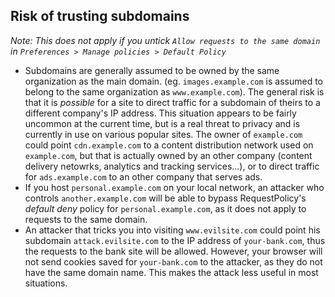 ## Risk of trusting subdomains
<!-- HTMLTITLE Risk of trusting subdomains - RequestPolicy Continued -->

_Note: This does not apply if you untick `Allow requests to the same domain` in `Preferences > Manage policies > Default Policy`_

 * Subdomains are generally assumed to be owned by the same organization as the main domain. (eg. `images.example.com` is assumed to belong to the same organization as `www.example.com`). The general risk is that it is _possible_ for a site to direct traffic for a subdomain of theirs to a different company's IP address. This situation appears to be fairly uncommon at the current time, but is a real threat to privacy and is currently in use on various popular sites. The owner of `example.com` could point `cdn.example.com` to a content distribution network used on `example.com`, but that is actually owned by an other company (content delivery netowrks, analytics and tracking services...), or to direct traffic for `ads.example.com` to an other company that serves ads.
 * If you host `personal.example.com` on your local network, an attacker who controls `another.example.com` will be able to bypass RequestPolicy's _default deny_ policy for `personal.example.com`, as it does not apply to requests to the same domain.
 * An attacker that tricks you into visiting `www.evilsite.com` could point his subdomain `attack.evilsite.com` to the IP address of `your-bank.com`, thus the requests to the bank site will be allowed. However, your browser will not send cookies saved for `your-bank.com` to the attacker, as they do not have the same domain name. This makes the attack less useful in most situations.